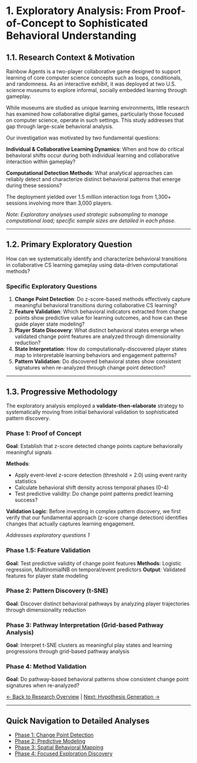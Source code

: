 # 1. Exploratory Analysis: From Proof-of-Concept to Sophisticated Behavioral Understanding

## 1.1. Research Context & Motivation
Rainbow Agents is a two-player collaborative game designed to support learning of core computer science concepts such as loops, conditionals, and randomness. As an interactive exhibit, it was deployed at two U.S. science museums to explore informal, socially embedded learning through gameplay.

While museums are studied as unique learning environments, little research has examined how collaborative digital games, particularly those focused on computer science, operate in such settings. This study addresses that gap through large-scale behavioral analysis.

Our investigation was motivated by two fundamental questions:

**Individual & Collaborative Learning Dynamics**: When and how do critical behavioral shifts occur during both individual learning and collaborative interaction within gameplay?

**Computational Detection Methods**: What analytical approaches can reliably detect and characterize distinct behavioral patterns that emerge during these sessions?

The deployment yielded over 1.5 million interaction logs from 1,300+ sessions involving more than 3,000 players.

_Note: Exploratory analyses used strategic subsampling to manage computational load; specific sample sizes are detailed in each phase._

---
## 1.2. Primary Exploratory Question
How can we systematically identify and characterize behavioral transitions in collaborative CS learning gameplay using data-driven computational methods?

### Specific Exploratory Questions
1. **Change Point Detection**: Do z-score-based methods effectively capture meaningful behavioral transitions during collaborative CS learning?
2. **Feature Validation**: Which behavioral indicators extracted from change points show predictive value for learning outcomes, and how can these guide player state modeling?
3. **Player State Discovery**: What distinct behavioral states emerge when validated change point features are analyzed through dimensionality reduction?
4. **State Interpretation**: How do computationally-discovered player states map to interpretable learning behaviors and engagement patterns?
5. **Pattern Validation**: Do discovered behavioral states show consistent signatures when re-analyzed through change point detection?

---
## 1.3. Progressive Methodology
The exploratory analysis employed a **validate-then-elaborate** strategy to systematically moving from initial behavioral validation to sophisticated pattern discovery.

### Phase 1: Proof of Concept
**Goal**: Establish that z-score detected change points capture behaviorally meaningful signals


**Methods**:
- Apply event-level z-score detection (threshold = 2.0) using event rarity statistics
- Calculate behavioral shift density across temporal phases (0-4)
- Test predictive validity: Do change point patterns predict learning success?

**Validation Logic**: Before investing in complex pattern discovery, we first verify that our fundamental approach (z-score change detection) identifies changes that actually captures learning engagement.

*Addresses exploratory questions 1*


### Phase 1.5: Feature Validation 
**Goal**: Test predictive validity of change point features
**Methods**: Logistic regression, MultinomialNB on temporal/event predictors
**Output**: Validated features for player state modeling

### Phase 2: Pattern Discovery (t-SNE)
**Goal**:  Discover distinct behavioral pathways by analyzing player trajectories through dimensionality reduction

### Phase 3: Pathway Interpretation (Grid-based Pathway Analysis)
**Goal**: Interpret t-SNE clusters as meaningful play states and learning progressions through grid-based pathway analysis

### Phase 4: Method Validation
**Goal**: Do pathway-based behavioral patterns show consistent change point signatures when re-analyzed?






[← Back to Research Overview](README.md) | [Next: Hypothesis Generation →](2-hypothesis-generation.md)

---

## Quick Navigation to Detailed Analyses
- [Phase 1: Change Point Detection](phases/phase1-change-points.md)
- [Phase 2: Predictive Modeling](phases/phase2-predictive-modeling.md) 
- [Phase 3: Spatial Behavioral Mapping](phases/phase3-spatial-mapping.md)
- [Phase 4: Focused Exploration Discovery](phases/phase4-focused-exploration.md)
